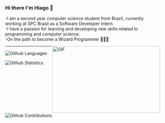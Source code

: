 ### Hi there I'm Hiago 👋

-I am a second year computer science student from Brazil, currently working at SPC Brasil as a Software Developer Intern.
<br>
-I have a passion for learning and developing new skills related to programming and computer science.
<br>
-On the path to become a Wizard Programmer 🧙🏽‍♂️


<img align="right" alt="GIF" src="https://media3.giphy.com/media/iGlFO51WE0Dmg/giphy.gif?raw=true" width="350" height="218" />

<hr>

![Github Languages](https://github-readme-stats.vercel.app/api/top-langs/?username=hiagodiaaas&layout=compact&count_private=true)

![Github Statistics](https://github-readme-stats.vercel.app/api/?username=hiagodiaaas&count_private=true&show_icons=true)

![Github Contributions](https://github-readme-streak-stats.herokuapp.com/?user=hiagodiaaas&hide_border=true)



